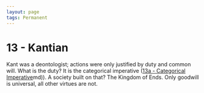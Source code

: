 ```yaml
---
layout: page
tags: Permanent 
---
```


# 13 - Kantian

Kant was a deontologist; actions were only justified by duty and common will. What is the duty? It is the categorical imperative ([13a - Categorical Imperative](13a%20-%20Categorical%20Imperative.md)md)). A society built on that? The Kingdom of Ends. Only goodwill is universal, all other virtues are not.